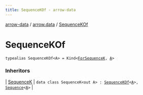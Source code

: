```yaml
---
title: SequenceKOf - arrow-data
---
```


[arrow-data](../index.html) / [arrow.data](index.html) / [SequenceKOf](./-sequence-k-of.html)

# SequenceKOf

`typealias SequenceKOf<A> = Kind<`[`ForSequenceK`](-for-sequence-k.html)`, `[`A`](-sequence-k-of.html#A)`>`

### Inheritors

| [SequenceK](-sequence-k/index.html) | `data class SequenceK<out A> : `[`SequenceKOf`](./-sequence-k-of.html)`<`[`A`](-sequence-k/index.html#A)`>, `[`Sequence`](https://kotlinlang.org/api/latest/jvm/stdlib/kotlin.sequences/-sequence/index.html)`<`[`A`](-sequence-k/index.html#A)`>` |

